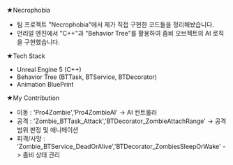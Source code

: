 ★Necrophobia
- 팀 프로젝트 "Necrophobia"에서 제가 직접 구현한 코드들을 정리해놨습니다.
- 언리얼 엔진에서 "C++"과 "Behavior Tree"를 활용하여 좀비 오브젝트의 AI 로직을 구현했습니다.

★Tech Stack
- Unreal Engine 5 (C++)
- Behavior Tree (BTTask, BTService, BTDecorator)
- Animation BluePrint

★My Contribution
- 이동 : 'Pro4Zombie','Pro4ZombieAI' -> AI 컨트롤러
- 공격 : 'Zombie_BTTask_Attack','BTDecorator_ZombieAttachRange' -> 공격 범위 판정 및 애니메이션
- 피격/사망 : 'Zombie_BTService_DeadOrAlive','BTDecorator_ZombiesSleepOrWake' -> 좀비 상태 관리
